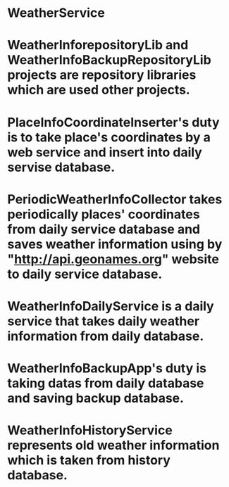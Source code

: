 # WeatherService
# WeatherInforepositoryLib and WeatherInfoBackupRepositoryLib projects are repository libraries which are used other projects.
# PlaceInfoCoordinateInserter's duty is to take place's coordinates by a web service and insert into daily servise database.
# PeriodicWeatherInfoCollector takes periodically places' coordinates from daily service database and saves weather information using by "http://api.geonames.org"  website to daily service database.
# WeatherInfoDailyService is a daily service that takes daily weather information from daily database.
# WeatherInfoBackupApp's duty is taking datas from daily database and saving backup database.
# WeatherInfoHistoryService represents old weather information which is taken from history database.
